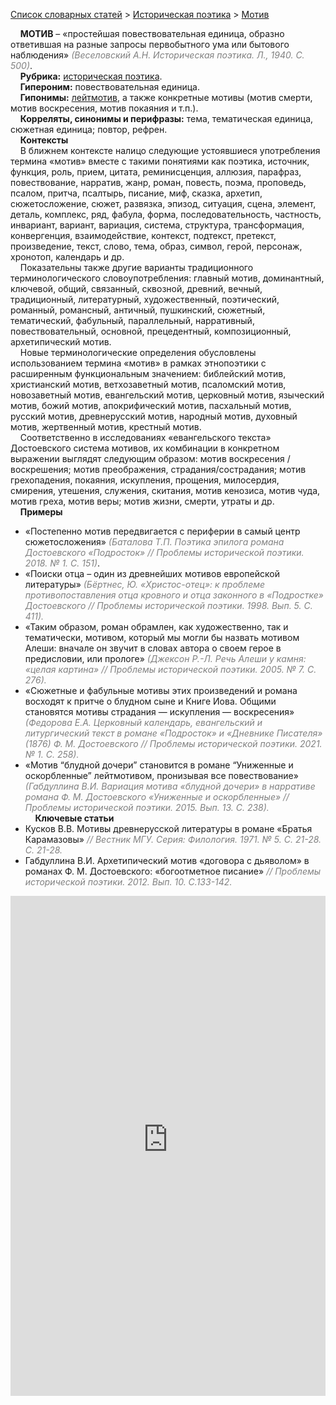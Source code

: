 <style>
st { color: Gray;
  font-style: italic;}
</style>

[Список словарных статей](https://thesaurus-dostoevsky.github.io/Thesaurus/) > [Историческая поэтика](histpoe.md) > [Мотив](мотив.md) 

&nbsp;&nbsp;&nbsp;&nbsp;**МОТИВ** – «простейшая повествовательная единица, образно ответившая на разные запросы первобытного ума или бытового наблюдения» <st>(Веселовский А.Н. Историческая поэтика. Л., 1940. С. 500)</st>.  
&nbsp;&nbsp;&nbsp;&nbsp;**Рубрика:** [историческая поэтика](histpoe.md).  
&nbsp;&nbsp;&nbsp;&nbsp;**Гипероним:** повествовательная единица.  
&nbsp;&nbsp;&nbsp;&nbsp;**Гипонимы:** [лейтмотив](лейтмотив.md), а также конкретные мотивы (мотив смерти,  мотив воскресения, мотив покаяния и т.п.).  
&nbsp;&nbsp;&nbsp;&nbsp;**Корреляты, синонимы и перифразы:** тема, тематическая единица, сюжетная единица; повтор, рефрен.  
&nbsp;&nbsp;&nbsp;&nbsp;**Контексты**  
&nbsp;&nbsp;&nbsp;&nbsp;В ближнем контексте налицо следующие устоявшиеся употребления термина «мотив» вместе с  такими понятиями как поэтика, источник, функция, роль, прием, цитата, реминисценция, аллюзия, парафраз, повествование, нарратив, жанр, роман, повесть, поэма, проповедь, псалом, притча, псалтырь, писание, миф, сказка, архетип, сюжетосложение, сюжет, развязка, эпизод, ситуация, сцена, элемент, деталь, комплекс, ряд,  фабула, форма, последовательность, частность, инвариант, вариант, вариация,  система,  структура, трансформация, конвергенция, взаимодействие, контекст, подтекст, претекст, произведение,  текст, слово, тема,  образ, символ, герой, персонаж, хронотоп,  календарь и др.  
&nbsp;&nbsp;&nbsp;&nbsp;Показательны также другие варианты традиционного терминологического словоупотребления: главный мотив, доминантный, ключевой, общий, связанный, сквозной, древний, вечный, традиционный, литературный, художественный, поэтический, романный, романсный, античный, пушкинский, сюжетный, тематический, фабульный, параллельный, нарративный, повествовательный, основной, прецедентный, композиционный, архетипический мотив.  
&nbsp;&nbsp;&nbsp;&nbsp;Новые терминологические определения обусловлены использованием термина «мотив» в рамках этнопоэтики с расширенным функциональным значением:  библейский мотив, христианский мотив, ветхозаветный мотив, псаломский мотив, новозаветный мотив, евангельский мотив, церковный мотив, языческий мотив, божий мотив, апокрифический мотив, пасхальный мотив, русский мотив, древнерусский мотив, народный мотив, духовный мотив, жертвенный мотив, крестный мотив.  
&nbsp;&nbsp;&nbsp;&nbsp;Соответственно в исследованиях «евангельского текста» Достоевского система мотивов, их комбинации в конкретном выражении выглядят следующим образом:  мотив воскресения / воскрешения; мотив преображения, страдания/сострадания; мотив грехопадения, покаяния, искупления, прощения,  милосердия, смирения,  утешения, служения, скитания, мотив кенозиса, мотив чуда, мотив  греха, мотив веры; мотив жизни, смерти,  утраты и др.  
&nbsp;&nbsp;&nbsp;&nbsp;**Примеры**  
* «Постепенно мотив передвигается с периферии в самый центр сюжетосложения» <st>(Баталова Т.П. Поэтика эпилога романа Достоевского «Подросток» // Проблемы исторической поэтики. 2018. № 1. С. 151)</st>.
* «Поиски отца – один из древнейших мотивов европейской литературы» <st>(Бёртнес, Ю. «Христос-отец»: к проблеме противопоставления отца кровного и отца законного в «Подростке» Достоевского // Проблемы исторической поэтики. 1998. Вып.  5. С. 411).</st>
* «Таким образом, роман обрамлен, как художественно, так и тематически, мотивом, который мы могли бы назвать мотивом Алеши: вначале он звучит в  словах автора о своем герое в предисловии, или прологе» <st>(Джексон Р.-Л. Речь Алеши у камня: «целая картина» // Проблемы исторической поэтики. 2005. № 7. С. 276).<st>
* «Сюжетные и фабульные мотивы этих произведений и романа восходят к притче о блудном сыне и Книге Иова. Общими становятся мотивы страдания — искупления — воскресения» <st>(Федорова Е.А. Церковный календарь, евангельский и литургический текст в романе «Подросток» и «Дневнике Писателя» (1876) Ф. М. Достоевского // Проблемы исторической поэтики. 2021. № 1. С. 258).</st>
* «Мотив “блудной дочери” становится в романе “Униженные и оскорбленные” лейтмотивом, пронизывая все повествование» <st>(Габдуллина В.И. Вариация мотива «блудной дочери» в нарративе романа Ф. М. Достоевского «Униженные и оскорбленные» // Проблемы исторической поэтики. 2015. Вып.  13. С. 238).</st>  <br>
&nbsp;&nbsp;&nbsp;&nbsp;**Ключевые статьи**  
* Кусков В.В. Мотивы древнерусской литературы в романе «Братья Карамазовы» <st>// Вестник МГУ. Серия: Филология. 1971. № 5. С. 21-28. С. 21-28.</st>   
* Габдуллина В.И. Архетипический мотив «договора с дьяволом» в романах Ф. М. Достоевского: «богоотметное писание» <st>// Проблемы исторической поэтики. 2012. Вып.  10. С.133-142.</st>


<iframe src="https://thesaurus-dostoevsky.github.io/nk/мотив.html" style="border:0px;width:100%;height:800px" allowfullscreen="true" webkitallowfullscreen="true" mozallowfullscreen="true">
